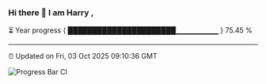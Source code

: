 ### Hi there 👋 I am Harry , 

⏳ Year progress { ██████████████████████▁▁▁▁▁▁▁▁ } 75.45 %

---

⏰ Updated on Fri, 03 Oct 2025 09:10:36 GMT

![Progress Bar CI](https://github.com/duykhang68/duykhang68/workflows/Progress%20Bar%20CI/badge.svg)
